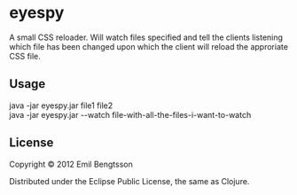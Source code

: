 # eyespy

A small CSS reloader. Will watch files specified and tell the clients listening which file has been changed upon which the client will reload the approriate CSS file.

## Usage

java -jar eyespy.jar file1 file2  
java -jar eyespy.jar --watch file-with-all-the-files-i-want-to-watch

## License

Copyright © 2012 Emil Bengtsson

Distributed under the Eclipse Public License, the same as Clojure.
